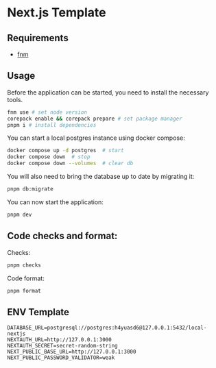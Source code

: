 # Next.js Template

## Requirements

- [fnm](https://github.com/Schniz/fnm)

## Usage

Before the application can be started, you need to install the necessary tools.

```sh
fnm use # set node version
corepack enable && corepack prepare # set package manager
pnpm i # install dependencies
```

You can start a local postgres instance using docker compose:

```sh
docker compose up -d postgres  # start
docker compose down  # stop
docker compose down --volumes  # clear db
```

You will also need to bring the database up to date by migrating it:

```sh
pnpm db:migrate
```

You can now start the application:

```sh
pnpm dev
```

## Code checks and format:

Checks:

```sh
pnpm checks
```

Code format:

```sh
pnpm format
```

## ENV Template

```
DATABASE_URL=postgresql://postgres:h4yuasd6@127.0.0.1:5432/local-nextjs
NEXTAUTH_URL=http://127.0.0.1:3000
NEXTAUTH_SECRET=secret-random-string
NEXT_PUBLIC_BASE_URL=http://127.0.0.1:3000
NEXT_PUBLIC_PASSWORD_VALIDATOR=weak
```
